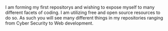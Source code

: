 I am forming my first repositorys and wishing to expose myself to many different facets of coding.
I am utilizing free and open source resources to do so. As such you will see many different things in my repositories ranging from Cyber Security to Web development.